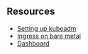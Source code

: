 

## Resources

- [Setting up kubeadm](https://kubernetes.io/docs/setup/production-environment/tools/kubeadm/create-cluster-kubeadm/)
- [Ingress on bare metal](https://kubernetes.github.io/ingress-nginx/deploy)
- [Dashboard](https://kubernetes.io/docs/tasks/access-application-cluster/web-ui-dashboard/)
